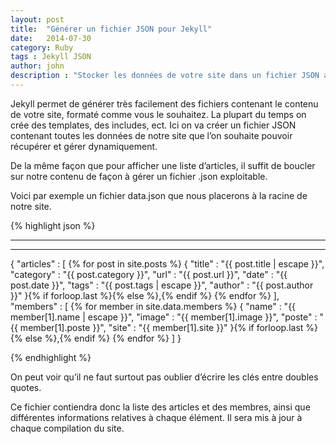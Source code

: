 ```yaml
---
layout: post
title:  "Générer un fichier JSON pour Jekyll"
date:   2014-07-30
category: Ruby
tags : Jekyll JSON
author: john
description : "Stocker les données de votre site dans un fichier JSON afin de les exploiter dynamiquement."
---
```

Jekyll permet de générer très facilement des fichiers contenant le contenu de votre site, formaté comme vous le souhaitez. La plupart du temps on crée des templates, des includes, ect. Ici on va créer un fichier JSON contenant toutes les données de notre site que l’on souhaite pouvoir récupérer et gérer dynamiquement.

De la même façon que pour afficher une liste d’articles, il suffit de boucler sur notre contenu de façon à gérer un fichier .json exploitable.

Voici par exemple un fichier data.json que nous placerons à la racine de notre site.

{% highlight json %}

---

---
{
  "articles" : [
    {% for post in site.posts %}
      {
        "title" : "{{ post.title | escape }}",
        "category" : "{{ post.category }}",
        "url" : "{{ post.url }}",
        "date" : "{{ post.date }}",
        "tags" : "{{ post.tags | escape }}",
        "author" : "{{ post.author }}"
      }{% if forloop.last %}{% else %},{% endif %}
    {% endfor %}
  ],
  "members" : [
  {% for member in site.data.members %}
    {
      "name" : "{{ member[1].name | escape }}",
      "image" : "{{ member[1].image }}",
      "poste" : "{{ member[1].poste }}",
      "site" : "{{ member[1].site }}"
    }{% if forloop.last %}{% else %},{% endif %}
  {% endfor %}
  ]
}

{% endhighlight %}

On peut voir qu’il ne faut surtout pas oublier d’écrire les clés entre doubles quotes.

Ce fichier contiendra donc la liste des articles et des membres, ainsi que différentes informations relatives à chaque élément. Il sera mis à jour à chaque compilation du site.
